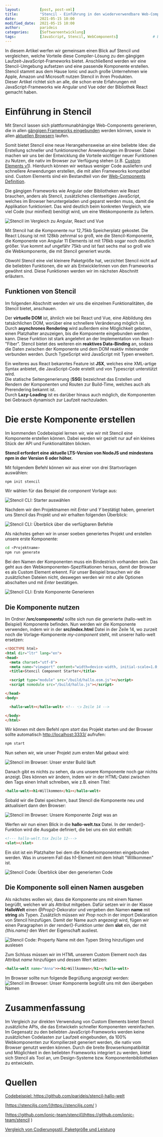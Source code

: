 ```yaml
---
layout:			[post, post-xml]											# Pflichtfeld. Nicht ändern!
title:			"Stencil - Einführung in den wiederverwendbare Web-Components-Compiler"	# Pflichtfeld. Bitte einen Titel für den Blog Post angeben.
date:			2021-05-15 10:00											# Pflichtfeld. Format "YYYY-MM-DD HH:MM". Muss für Veröffentlichung in der Vergangenheit liegen. (Für Preview egal)
modified_date: 	2021-05-15 10:00											# Optional. Muss angegeben werden, wenn eine bestehende Datei geändert wird.
author:			parideis												    # Pflichtfeld. Es muss in der "authors.yml" einen Eintrag mit diesem Namen geben.
categories: 	[Softwareentwicklung]										# Pflichtfeld. Maximal eine der angegebenen Kategorien verwenden.
tags:			[JavaScript, Stencil, WebComponents]				# Bitte auf Großschreibung achten.
---
```



In diesem Artikel werfen wir gemeinsam einen Blick auf Stencil und vergleichen, welche Vorteile diese Compiler-Lösung zu den gängigen Laufzeit-JavaScript-Frameworks bietet. 
Anschließend werden wir eine Stencil-Umgebung aufsetzen und eine passende Komponente erstellen. Stencil stammt aus dem Hause Ionic und auch große Unternehmen wie Apple, Amazon und Microsoft nutzen Stencil in ihren Produkten.  
Dieser Artikel richtet sich an alle, die schon erste Erfahrungen mit JavaScript-Frameworks wie Angular und Vue oder der Bibliothek React gemacht haben.

# Einführung in Stencil

Mit Stencil lassen sich plattformunabhängige Web-Components generieren, die in allen [gängigen Frameworks eingebunden](https://stenciljs.com/docs/overview) werden können, sowie in allen [aktuellen Browsern](https://stenciljs.com/docs/browser-support) laufen.

Somit bietet Stencil eine neue Herangehensweise an eine beliebte Idee: die Erstellung schneller und funktionsreicher Anwendungen im Browser. Dabei machen wir uns bei der Entwicklung die Vorteile wichtiger neuer Funktionen zu Nutzen, die nativ im Browser zur Verfügung stehen (z.B. [Custom Elements v1](https://developer.mozilla.org/en-US/docs/Web/Web_Components/Custom_Elements)). 
Hierdurch können wir weitaus weniger Code ausliefern und schnellere Anwendungen erstellen, die mit allen Frameworks kompatibel sind. 
Custom Elements sind ein Bestandteil von der [Web-Components Definition](https://developer.mozilla.org/de/docs/Web/Web_Components).

Die gängigen Frameworks wie Angular oder Bibliotheken wie React brauchen, anders als Stencil, zusätzliches clientseitiges JavaScript, welches im Browser heruntergeladen und geparst werden muss, damit die Applikation funktioniert. 
Das wird deutlich beim konkreten Vergleich, wie viel Code (nur minified) benötigt wird, um eine Webkomponente zu liefern.

![Stencil im Vergleich zu Angular, React und Vue](/assets/images/posts/Stencil-Einfuehrung/stencil-vergleich.png)

Mit Stencil hat die Komponente nur 12,75kb Speicherplatz gekostet. 
Die React Lösung ist mit 128kb zehnmal so groß, wie die Stencil-Komponente, die Komponente von Angular 11 Elements ist mit 176kb sogar noch deutlich größer.
Vue kommt auf ungefähr 75kb und ist fast sechs mal so groß wie die Webkomponente, die mit Stencil generiert wurde.

Obwohl Stencil eine viel kleinere Paketgröße hat, verzichtet Stencil nicht auf die beliebten Funktionen, die wir als EntwicklerInnen von den Frameworks gewöhnt sind. 
Diese Funktionen werden wir im nächsten Abschnitt erläutern.

## Funktionen von Stencil

Im folgenden Abschnitt werden wir uns die einzelnen Funktionalitäten, die Stencil bietet, anschauen.

Der **virtuelle DOM** ist, ähnlich wie bei React und Vue, eine Abbildung des tatsächlichen DOM, worüber eine schnellere Veränderung möglich ist. 
Durch **asynchrones Rendering** wird außerdem eine Möglichkeit geboten, einen Platzhalter anzuzeigen, bis die Komponente eingebunden werden kann. 
Diese Funktion ist stark angelehnt an der Implementation von React-"Fiber". 
Stencil bietet des weiteren ein **reaktives Data-Binding** an, sodass die Daten zwischen der Komponente und dem DOM reaktiv miteinander verbunden werden. 
Durch TypeScript wird JavaScript mit Typen erweitert. 

Ein weiteres aus React bekanntes Feature ist **JSX**, welches eine XML-artige Syntax anbietet, die JavaScript-Code erstellt und von Typescript unterstützt wird.  
Die statische Seitengenerierung (**SSG**) bezeichnet das Erstellen und Rendern der Komponenten und Routen zur Build-Time, welches auch als Prerendering bekannt ist.  
Durch **Lazy-Loading** ist es darüber hinaus auch möglich, die Komponenten bei Gebrauch dynamisch zur Laufzeit nachzuladen.



# Die erste Komponente erstellen

Im kommenden Codebeispiel lernen wir, wie wir mit Stencil eine Komponente erstellen können. 
Dabei werden wir gezielt nur auf ein kleines Stück der API und Funktionalitäten blicken.

__Stencil erfordert eine aktuelle LTS-Version von NodeJS und mindestens npm in der Version 6 oder höher.__

Mit folgendem Befehl können wir aus einer von drei Startvorlagen auswählen:

```bash
npm init stencil 
```

Wir wählen für das Beispiel die *component* Vorlage aus:

![Stencil CLI: Starter auswählen](/assets/images/posts/Stencil-Einfuehrung/stencil-cli-1.png)

Nachdem wir den Projektnamen mit *Enter* und *Y* bestätigt haben, generiert uns Stencil das Projekt und wir erhalten folgenden Überblick:

![Stencil CLI: Überblick über die verfügbaren Befehle](/assets/images/posts/Stencil-Einfuehrung/stencil-cli-2.png)


Als nächstes gehen wir in unser soeben generiertes Projekt und erstellen unsere erste Komponente:
```bash
cd <Projektname>
npm run generate
```

Bei den Namen der Komponenten muss ein Bindestrich vorhanden sein. 
Das geht aus den Webkomponenten-Spezifikationen heraus, damit der Browser es als Custom Element erkennt. 
Für unser Beispiel brauchen wir die zusätzlichen Dateien nicht, deswegen werden wir mit *a* alle Optionen abschalten und mit *Enter* bestätigen.

![Stencil CLI: Erste Komponente Generieren](/assets/images/posts/Stencil-Einfuehrung/stencil-cli-3.png)

## Die Komponente nutzen

Im Ordner **/src/components/** sollte sich nun die generierte (hallo-welt im Beispiel) Komponente befinden. 
Nun werden wir die Komponente verwenden, indem wir in der **src/index.html** Datei in der Zeile 14, wo zurzeit noch die Vorlage-Komponente *my-component* steht, mit unserer hallo-welt ersetzen: 

```html
<!DOCTYPE html>
<html dir="ltr" lang="en">
<head>
  <meta charset="utf-8">
  <meta name="viewport" content="width=device-width, initial-scale=1.0, minimum-scale=1.0, maximum-scale=5.0">
  <title>Stencil Component Starter</title>

  <script type="module" src="/build/hallo.esm.js"></script>
  <script nomodule src="/build/hallo.js"></script>

</head>
<body>

  <hallo-welt></hallo-welt> <!-- 👈 Zeile 14 --> 

</body>
</html>

 ```

Wir können mit dem Befehl *npm start* das Projekt starten und der Browser sollte automatisch [http://localhost:3333/](http://localhost:3333/) aufrufen:

```bash
npm start
```

Nun sehen wir, wie unser Projekt zum ersten Mal gebaut wird:

![Stencil im Browser: Unser erster Build läuft](/assets/images/posts/Stencil-Einfuehrung/stencil-browser-1.png)

Danach gibt es nichts zu sehen, da uns unsere Komponente noch gar nichts anzeigt. 
Dies können wir ändern, indem wir in der HTML-Datei zwischen den <hallo-welt> Tags einen Inhalt schreiben, wie z.B. einen Titel: 

```html
<hallo-welt><h1>Willkommen</h1></hallo-welt>
```

Sobald wir die Datei speichern, baut Stencil die Komponente neu und aktualisiert dann den Browser:

![Stencil im Browser: Unsere Komponente Zeigt was an](/assets/images/posts/Stencil-Einfuehrung/stencil-browser-2.png)

Werfen wir nun einen Blick in die **hallo-welt.tsx** Datei. 
In der render()-Funktion wird die Ausgabe definiert, die bei uns ein slot enthält:

```html
<!--- hallo-welt.tsx Zeile 12--->
<slot></slot>
```
Ein slot ist ein Platzhalter bei dem die Kinderkomponenten eingebunden werden. 
Was in unserem Fall das h1-Element mit dem Inhalt "Willkommen" ist.

![Stencil Code: Überblick über den generierten Code](/assets/images/posts/Stencil-Einfuehrung/stencil-code-1.png)

## Die Komponente soll einen Namen ausgeben

Als nächstes wollen wir, dass die Komponente uns mit einem Namen begrüßt, welchen wir als Attribut mitgeben. Dafür setzen wir in der Klasse **HalloWelt** einen *@Prop()*-Dekorator und vergeben den Namen **name** mit **string** als Typen. 
Zusätzlich müssen wir *Prop* noch in der import Deklaration von Stencil hinzufügen. 
Damit der Name auch angezeigt wird, fügen wir einen Paragraphen in der render()-Funktion unter dem **slot** ein, der mit *{this.name}* den Wert der Eigenschaft ausliest.

![Stencil Code: Property Name mit den Typen String hinzufügen und auslesen](/assets/images/posts/Stencil-Einfuehrung/stencil-code-2.png)

Zum Schluss müssen wir im HTML unserem Custom Element noch das Attribut *name* hinzufügen und dessen Wert setzen:

```html
<hallo-welt name="Anna">><h1>Willkommen</h1></hallo-welt>
```

Im Browser sollte nun folgende Begrüßung angezeigt werden: 
![Stencil im Browser: Unser Komponente begrüßt uns mit den übergeben Namen](/assets/images/posts/Stencil-Einfuehrung/stencil-browser-3.png)

# Zusammenfassung

Im Vergleich zur direkten Verwendung von Custom Elements bietet Stencil zusätzliche APIs, die das Entwickeln schneller Komponenten vereinfachen. 
Im Gegensatz zu den beliebten JavaScript-Frameworks werden keine zusätzlichen Codelasten zur Laufzeit eingebunden, da 100% Webkomponenten zur Kompilierzeit generiert werden, die nativ vom Browser genutzt werden können. 
Durch die breite Browserkompatibilität und Möglichkeit in den beliebten Frameworks integriert zu werden, bietet sich Stencil als Tool an, um Design-Systeme bzw. Komponentenbibliotheken zu entwickeln.

# Quellen
[Codebeispiel: https://github.com/parideis/stencil-hallo-welt ](https://github.com/parideis/stencil-hallo-welt)

[https://stenciljs.com/](https://stenciljs.com/ )

[https://github.com/ionic-team/stencil](https://github.com/ionic-team/stencil )

[Vergleich von Codierungsstil, Paketgröße und Leistung](https://webcomponents.dev/blog/all-the-ways-to-make-a-web-component/)
